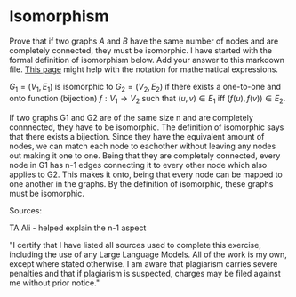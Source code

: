 # Isomorphism

Prove that if two graphs $A$ and $B$ have the same number of nodes and are
completely connected, they must be isomorphic. I have started with the formal
definition of isomorphism below. Add your answer to this markdown file. [This
page](https://docs.github.com/en/get-started/writing-on-github/working-with-advanced-formatting/writing-mathematical-expressions)
might help with the notation for mathematical expressions.

$G_1=(V_1 , E_1)$ is isomorphic to $G_2 = (V_2, E_2)$ if there exists a
one-to-one and onto function (bijection) $f: V_1 \rightarrow V_2$ such that $(u,v)
\in E_1$ iff $(f(u),f(v)) \in E_2$.

If two graphs G1 and G2 are of the same size n and are completely connnected, they have to be isomorphic. The definition of isomorphic says that there exists a bijection. Since they have the equivalent amount of nodes, we can match each node to eachother without leaving any nodes out making it one to one. Being that they are completely connected, every node in G1 has n-1 edges connecting it to every other node which also applies to G2. This makes it onto, being that every node can be mapped to one another in the graphs. By the definition of isomorphic, these graphs must be isomorphic. 


Sources: 

TA Ali - helped explain the n-1 aspect

"I certify that I have listed all sources used to complete this exercise, including the use of any Large Language Models. All of the work is my own, except where stated otherwise. I am aware that plagiarism carries severe penalties and that if plagiarism is suspected, charges may be filed against me without prior notice."
